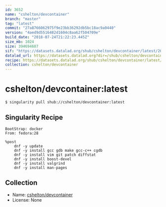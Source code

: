 ```yaml
---
id: 3652
name: "cshelton/devcontainer"
branch: "master"
tag: "latest"
commit: "27a8766062975f9e23bb36292db5bc18ac9a0440"
version: "4aed9d5516482d1604c8aa62f504709e"
build_date: "2018-07-24T21:22:23.445Z"
size_mb: 1024
size: 394694687
sif: "https://datasets.datalad.org/shub/cshelton/devcontainer/latest/2018-07-24-27a87660-4aed9d55/4aed9d5516482d1604c8aa62f504709e.simg"
datalad_url: https://datasets.datalad.org?dir=/shub/cshelton/devcontainer/latest/2018-07-24-27a87660-4aed9d55/
recipe: https://datasets.datalad.org/shub/cshelton/devcontainer/latest/2018-07-24-27a87660-4aed9d55/Singularity
collection: cshelton/devcontainer
---
```


# cshelton/devcontainer:latest

```bash
$ singularity pull shub://cshelton/devcontainer:latest
```

## Singularity Recipe

```singularity
BootStrap: docker
From: fedora:28

%post
	dnf -y update
	dnf -y install gcc gdb make gcc-c++ cgdb
	dnf -y install vim git patch diffstat
	dnf -y install boost-devel
	dnf -y install valgrind
	dnf -y install man-pages
```

## Collection

 - Name: [cshelton/devcontainer](https://github.com/cshelton/devcontainer)
 - License: None

